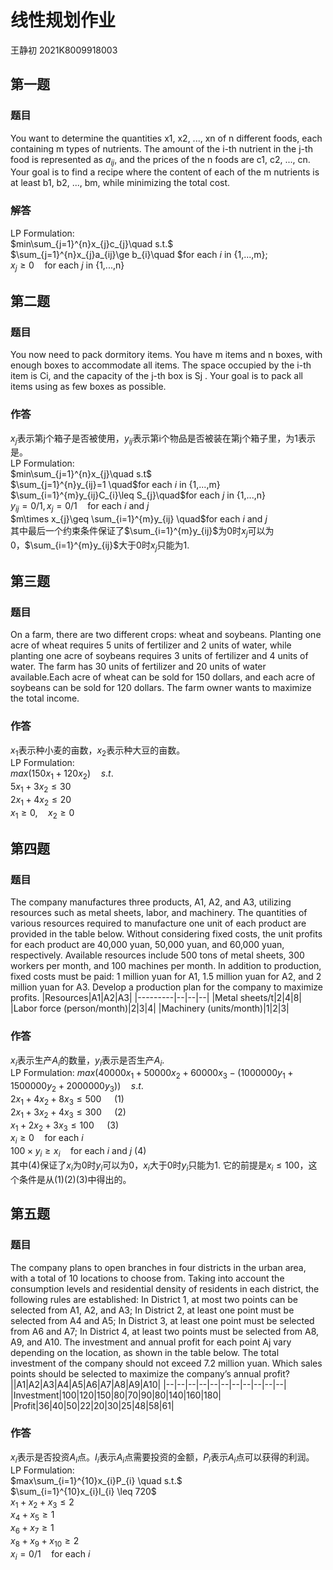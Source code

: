 # 线性规划作业
王静初 2021K8009918003
## 第一题
### 题目
You want to determine the quantities x1, x2, ..., xn of n different foods, each containing m types of nutrients. The amount of the i-th nutrient in the j-th food is represented as $a_{ij}$, and the prices of the n foods are c1, c2, ..., cn. Your goal is to find a recipe where the content of each of the m nutrients is at least b1, b2, ..., bm, while minimizing the total cost.  
### 解答
LP Formulation:  
$min\sum_{j=1}^{n}x_{j}c_{j}\quad s.t.$  
$\sum_{j=1}^{n}x_{j}a_{ij}\ge b_{i}\quad $for each $i$ in {1,...,m};  
$x_{j}\ge 0 \quad$for each $j$ in {1,...,n}  
## 第二题
### 题目
You now need to pack dormitory items. You have m items and n boxes, with enough boxes to accommodate all items. The space occupied by the i-th item is Ci, and the capacity of the j-th box is Sj . Your goal is to pack all items using as few boxes as possible.  
### 作答
$x_{j}$表示第j个箱子是否被使用，$y_{ij}$表示第i个物品是否被装在第j个箱子里，为1表示是。  
LP Formulation:  
$min\sum_{j=1}^{n}x_{j}\quad s.t$  
$\sum_{j=1}^{n}y_{ij}=1 \quad$for each $i$ in {1,...,m}  
$\sum_{i=1}^{m}y_{ij}C_{i}\leq S_{j}\quad$for each $j$ in {1,...,n}    
$y_{ij}=0/1, x_{j}=0/1 \quad$for each $i$ and $j$  
$m\times x_{j}\geq \sum_{i=1}^{m}y_{ij} \quad$for each $i$ and $j$  
其中最后一个约束条件保证了$\sum_{i=1}^{m}y_{ij}$为0时$x_{j}$可以为0，$\sum_{i=1}^{m}y_{ij}$大于0时$x_{j}$只能为1.
## 第三题
### 题目
On a farm, there are two different crops: wheat and soybeans. Planting one acre of wheat requires 5 units of fertilizer and 2 units of water, while planting one acre of soybeans requires 3 units of fertilizer and 4 units of water. The farm has 30 units of fertilizer and 20 units of water available.Each acre of wheat can be sold for 150 dollars, and each acre of soybeans can be sold for 120 dollars. The farm owner wants to maximize the total income.  
### 作答
$x_{1}$表示种小麦的亩数，$x_{2}$表示种大豆的亩数。  
LP Formulation:  
$max(150x_{1}+120x_{2})\quad s.t.$  
$5x_{1}+3x_{2}\leq 30$  
$2x_{1}+4x_{2}\leq 20$  
$x_{1}\geq 0,\quad x_{2}\geq 0$  
## 第四题
### 题目
The company manufactures three products, A1, A2, and A3, utilizing resources such as metal sheets, labor, and machinery. The quantities of various resources required to manufacture one unit of each product are provided in the table below. Without considering fixed costs, the unit profits for each product are 40,000 yuan, 50,000 yuan, and 60,000 yuan, respectively. Available resources include 500 tons of metal sheets, 300 workers per month, and 100 machines per month. In addition to production, fixed costs must be paid: 1 million yuan for A1, 1.5 million yuan for A2, and 2 million yuan for A3. Develop a production plan for the company to maximize profits.
|Resources|A1|A2|A3|
|---------|--|--|--|
|Metal sheets/t|2|4|8|
|Labor force (person/month)|2|3|4|
|Machinery (units/month)|1|2|3|  
### 作答
$x_{i}$表示生产$A_{i}$的数量，$y_{i}$表示是否生产$A_{i}$.  
LP Formulation:
$max(40000x_{1}+50000x_{2}+60000x_{3}-(1000000y_{1}+1500000y_{2}+2000000y_{3}))\quad s.t.$  
$2x_{1}+4x_{2}+8x_{3}\leq 500 \quad$  (1)  
$2x_{1}+3x_{2}+4x_{3}\leq 300 \quad$  (2)  
$x_{1}+2x_{2}+3x_{3}\leq 100 \quad$  (3)  
$x_{i}\geq 0 \quad$for each $i$  
$100\times y_{i}\geq x_{i} \quad$for each $i$ and $j$ (4)  
其中(4)保证了$x_{i}$为0时$y_{i}$可以为0，$x_{i}$大于0时$y_{i}$只能为1. 它的前提是$x_{i}\leq 100$，这个条件是从(1)(2)(3)中得出的。
## 第五题
### 题目
The company plans to open branches in four districts in the urban area, with a total of 10 locations to choose from. Taking into account the consumption levels and residential density of residents in each district, the following rules are established:
In District 1, at most two points can be selected from A1, A2, and A3;
In District 2, at least one point must be selected from A4 and A5;
In District 3, at least one point must be selected from A6 and A7;
In District 4, at least two points must be selected from A8, A9, and A10.
The investment and annual profit for each point Aj vary depending on the location, as shown in the table below. The total investment of the company should not exceed 7.2 million yuan. Which sales points should be selected to maximize the company’s annual profit?
||A1|A2|A3|A4|A5|A6|A7|A8|A9|A10|
|--|--|--|--|--|--|--|--|--|--|--|
|Investment|100|120|150|80|70|90|80|140|160|180|
|Profit|36|40|50|22|20|30|25|48|58|61|  
### 作答
$x_{i}$表示是否投资$A_{i}$点。$I_{i}$表示$A_{i}$点需要投资的金额，$P_{i}$表示$A_{i}$点可以获得的利润。  
LP Formulation:  
$max\sum_{i=1}^{10}x_{i}P_{i} \quad s.t.$  
$\sum_{i=1}^{10}x_{i}I_{i} \leq 720$  
$x_{1}+x_{2}+x_{3}\leq 2$  
$x_{4}+x_{5}\geq 1$  
$x_{6}+x_{7}\geq 1$  
$x_{8}+x_{9}+x_{10}\geq 2$  
$x_{i}=0/1 \quad$for each $i$  
<script type="text/javascript" src="http://cdn.mathjax.org/mathjax/latest/MathJax.js?config=TeX-AMS-MML_HTMLorMML"></script>
<script type="text/x-mathjax-config">
  MathJax.Hub.Config({ tex2jax: {inlineMath: [['$', '$']]}, messageStyle: "none" });
</script>
